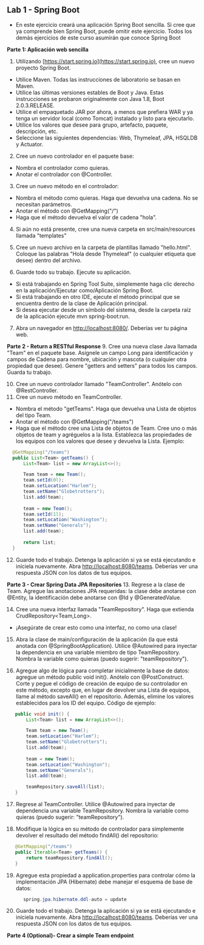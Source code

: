 ## Lab 1 - Spring Boot
- En este ejercicio creará una aplicación Spring Boot sencilla. Si cree que ya comprende bien Spring Boot, puede omitir este ejercicio. Todos los demás ejercicios de este curso asumirán que conoce Spring Boot

**Parte 1: Aplicación web sencilla**
1. Utilizando [https://start.spring.io](https://start.spring.io), cree un nuevo proyecto Spring Boot.
  - Utilice Maven. Todas las instrucciones de laboratorio se basan en Maven.
  - Utilice las últimas versiones estables de Boot y Java. Estas instrucciones se probaron originalmente con Java 1.8, Boot 2.0.3.RELEASE.
  - Utilice el empaquetado JAR por ahora, a menos que prefiera WAR y ya tenga un servidor local (como Tomcat) instalado y listo para ejecutarlo.
  - Utilice los valores que desee para grupo, artefacto, paquete, descripción, etc.
  - Seleccione las siguientes dependencias: Web, Thymeleaf, JPA, HSQLDB y Actuator.
    
2. Cree un nuevo controlador en el paquete base:
  - Nombra el controlador como quieras.
  - Anotar el controlador con @Controller.

3. Cree un nuevo método en el controlador:
  - Nombra el método como quieras. Haga que devuelva una cadena. No se necesitan parámetros.
  - Anotar el método con @GetMapping("/")
  - Haga que el método devuelva el valor de cadena "hola".

4. Si aún no está presente, cree una nueva carpeta en src/main/resources llamada "templates"

5. Cree un nuevo archivo en la carpeta de plantillas llamado "hello.html". Coloque las palabras "Hola desde Thymeleaf" (o cualquier etiqueta que desee) dentro del archivo.

6. Guarde todo su trabajo. Ejecute su aplicación.
  - Si está trabajando en Spring Tool Suite, simplemente haga clic derecho en la aplicación/Ejecutar como/Aplicación Spring Boot.
  - Si está trabajando en otro IDE, ejecute el método principal que se encuentra dentro de la clase de Aplicación principal.
  - Si desea ejecutar desde un símbolo del sistema, desde la carpeta raíz de la aplicación ejecute mvn spring-boot:run.
  
7. Abra un navegador en [http://localhost:8080/](http://localhost:8080/). Deberías ver tu página web.

  **Parte 2 - Return a RESTful Response**
  9. Cree una nueva clase Java llamada "Team" en el paquete base. Asígnele un campo Long para identificación y campos de Cadena para nombre, ubicación y mascota (o cualquier otra propiedad que desee). Genere "getters and setters" para todos los campos. Guarda tu trabajo.
  
10. Cree un nuevo controlador llamado "TeamController". Anótelo con @RestController.
11. Cree un nuevo método en TeamController.
  - Nombra el método "getTeams". Haga que devuelva una Lista de objetos del tipo Team.
  - Anotar el método con @GetMapping("/teams")
  - Haga que el método cree una Lista de objetos de Team. Cree uno o más objetos de team y agréguelos a la lista. Establezca las propiedades de los equipos con los valores que desee y devuelva la Lista. Ejemplo:

  ```java
	@GetMapping("/teams")
	public List<Team> getTeams() {
		List<Team> list = new ArrayList<>();

		Team team = new Team();
		team.setId(0l);
		team.setLocation("Harlem");
		team.setName("Globetrotters");
		list.add(team);
		
		team = new Team();
		team.setId(1l);
		team.setLocation("Washington");
		team.setName("Generals");
		list.add(team);
		
		return list;
	}

  ```
12. Guarde todo el trabajo. Detenga la aplicación si ya se está ejecutando e iníciela nuevamente. Abra [http://localhost:8080/teams](http://localhost:8080/teams). Deberías ver una respuesta JSON con los datos de tus equipos.

  **Parte 3 - Crear Spring Data JPA Repositories**
  13. Regrese a la clase de Team. Agregue las anotaciones JPA requeridas: la clase debe anotarse con @Entity, la identificación debe anotarse con @Id y @GeneratedValue.

14. Cree una nueva interfaz llamada "TeamRepository". Haga que extienda CrudRepository<Team,Long>.
  - ¡Asegúrate de crear esto como una interfaz, no como una clase!
  
15. Abra la clase de main/configuración de la aplicación (la que está anotada con @SpringBootApplication). Utilice @Autowired para inyectar la dependencia en una variable miembro de tipo TeamRepository. Nombra la variable como quieras (puedo sugerir: "teamRepository").

16. Agregue algo de lógica para completar inicialmente la base de datos: agregue un método public void init(). Anótelo con @PostConstruct. Corte y pegue el código de creación de equipo de su controlador en este método, excepto que, en lugar de devolver una Lista de equipos, llame al método saveAll() en el repositorio. Además, elimine los valores establecidos para los ID del equipo. Código de ejemplo:

 ```java
    public void init() {
		List<Team> list = new ArrayList<>();

		Team team = new Team();
		team.setLocation("Harlem");
		team.setName("Globetrotters");
		list.add(team);
		
		team = new Team();
		team.setLocation("Washington");
		team.setName("Generals");
		list.add(team);

		teamRepository.saveAll(list);
	}    
  ```
17. Regrese al TeamController. Utilice @Autowired para inyectar de dependencia una variable TeamRepository. Nombra la variable como quieras (puedo sugerir: "teamRepository").

18. Modifique la lógica en su método de controlador para simplemente devolver el resultado del método findAll() del repositorio:

 ```java
	@GetMapping("/teams")
	public Iterable<Team> getTeams() {
		return teamRepository.findAll();
	}
  ```
19. Agregue esta propiedad a application.properties para controlar cómo la implementación JPA (Hibernate) debe manejar el esquema de base de datos:
  ```java
        spring.jpa.hibernate.ddl-auto = update
  ```
20. Guarde todo el trabajo. Detenga la aplicación si ya se está ejecutando e iníciela nuevamente. Abra [http://localhost:8080/teams](http://localhost:8080/teams). Deberías ver una respuesta JSON con los datos de tus equipos.

  **Parte 4 (Optional)- Crear a simple Team endpoint**
